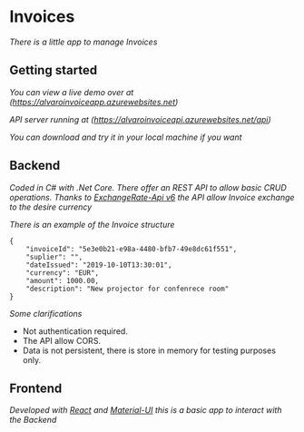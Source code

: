# Invoices

_There is a little app to manage Invoices_

## Getting started

_You can view a live demo over at (https://alvaroinvoiceapp.azurewebsites.net)_

_API server running at (https://alvaroinvoiceapi.azurewebsites.net/api)_

_You can download and try it in your local machine if you want_

## Backend

_Coded in C# with .Net Core. There offer an REST API to allow basic CRUD operations. Thanks to [ExchangeRate-Api v6](https://www.exchangerate-api.com/) the API allow Invoice exchange to the desire currency_

_There is an example of the Invoice structure_

```
{
    "invoiceId": "5e3e0b21-e98a-4480-bfb7-49e8dc61f551",
    "suplier": "",
    "dateIssued": "2019-10-10T13:30:01",
    "currency": "EUR",
    "amount": 1000.00,
    "description": "New projector for confenrece room"
}
```

_Some clarifications_
* Not authentication required.
* The API allow CORS. 
* Data is not persistent, there is store in memory for testing purposes only.

## Frontend

_Developed with [React](https://reactjs.org/) and [Material-UI](https://material-ui.com/) this is a basic app to interact with the Backend_
